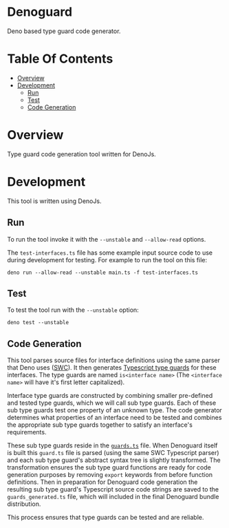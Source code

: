 # Denoguard
Deno based type guard code generator.

# Table Of Contents
- [Overview](#overview)
- [Development](#development)
  - [Run](#run)
  - [Test](#test)
  - [Code Generation](#code-generation)

# Overview
Type guard code generation tool written for DenoJs.

# Development
This tool is written using DenoJs.

## Run
To run the tool invoke it with the `--unstable` and `--allow-read` options.

The `test-interfaces.ts` file has some example input source code to use during 
development for testing. For example to run the tool on this file:

```
deno run --allow-read --unstable main.ts -f test-interfaces.ts 
```

## Test
To test the tool run with the `--unstable` option:

```
deno test --unstable
```

## Code Generation
This tool parses source files for interface definitions using the same parser 
that Deno uses ([SWC](https://github.com/swc-project/swc)). It then generates
[Typescript type guards](https://www.typescriptlang.org/docs/handbook/advanced-types.html) 
for these interfaces. The type guards are named `is<interface name>` 
(The `<interface name>` will have it's first letter capitalized).

Interface type guards are constructed by combining smaller pre-defined and 
tested type guards, which we will call sub type guards. Each of these
sub type guards test one property of an unknown type. The code generator 
determines what properties of an interface need to be tested and combines the 
appropriate sub type guards together to satisfy an interface's requirements.

These sub type guards reside in the [`guards.ts`](./guards.ts) file. When 
Denoguard itself is built this `guard.ts` file is parsed (using the same 
SWC Typescript parser) and each sub type guard's abstract syntax tree is 
slightly transformed. The transformation ensures the sub type guard functions
are ready for code generation purposes by removing `export` keywords from before
function definitions. Then in preparation for Denoguard code generation the 
resulting sub type guard's Typescript source code strings are saved to the 
`guards_generated.ts` file, which will included in the final Denoguard 
bundle distribution.

This process ensures that type guards can be tested and are reliable.
